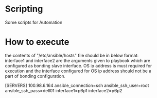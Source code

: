 # Scripting
Some scripts for Automation

# How to execute
the contents of "/etc/ansible/hosts" file should be in below format: interface1 and interface2 are the arguments given to playbook which are configured
as bonding slave interface. OS ip address is must required for execution and the interface configured for OS ip address should not be a part of bonding
configuration.

[SERVERS]
100.98.6.164 ansible_connection=ssh ansible_ssh_user=root ansible_ssh_pass=dell01 interface1=p6p1 interface2=p6p2


